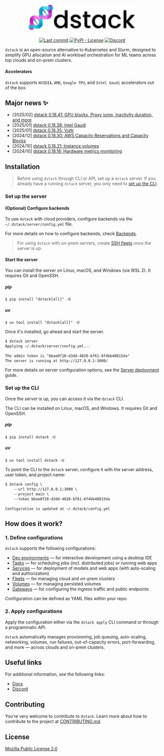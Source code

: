<div style="text-align: center;">
<h2>
  <a target="_blank" href="https://dstack.ai">
    <picture>
      <source media="(prefers-color-scheme: dark)" srcset="https://raw.githubusercontent.com/dstackai/dstack/master/docs/assets/images/dstack-logo-dark.svg"/>
      <img alt="dstack" src="https://raw.githubusercontent.com/dstackai/dstack/master/docs/assets/images/dstack-logo.svg" width="350px"/>
    </picture>
  </a>
</h2>

[![Last commit](https://img.shields.io/github/last-commit/dstackai/dstack?style=flat-square)](https://github.com/dstackai/dstack/commits/)
[![PyPI - License](https://img.shields.io/pypi/l/dstack?style=flat-square&color=blue)](https://github.com/dstackai/dstack/blob/master/LICENSE.md)
[![Discord](https://img.shields.io/discord/1106906313969123368?style=flat-square)](https://discord.gg/u8SmfwPpMd)

</div>

`dstack` is an open-source alternative to Kubernetes and Slurm, designed to simplify GPU allocation and AI workload
orchestration for ML teams across top clouds and on-prem clusters.

#### Accelerators

`dstack` supports `NVIDIA`, `AMD`, `Google TPU`, and `Intel Gaudi` accelerators out of the box.

## Major news ✨

- [2025/02] [dstack 0.18.41: GPU blocks, Proxy jump, inactivity duration, and more](https://github.com/dstackai/dstack/releases/tag/0.18.41)
- [2025/01] [dstack 0.18.38: Intel Gaudi](https://github.com/dstackai/dstack/releases/tag/0.18.38)
- [2025/01] [dstack 0.18.35: Vultr](https://github.com/dstackai/dstack/releases/tag/0.18.35)
- [2024/12] [dstack 0.18.30: AWS Capacity Reservations and Capacity Blocks](https://github.com/dstackai/dstack/releases/tag/0.18.30)
- [2024/10] [dstack 0.18.21: Instance volumes](https://github.com/dstackai/dstack/releases/tag/0.18.21)
- [2024/10] [dstack 0.18.18: Hardware metrics monitoring](https://github.com/dstackai/dstack/releases/tag/0.18.18)

## Installation

> Before using `dstack` through CLI or API, set up a `dstack` server. If you already have a running `dstack` server, you only need to [set up the CLI](#set-up-the-cli).

### Set up the server

#### (Optional) Configure backends

To use `dstack` with cloud providers, configure backends
via the `~/.dstack/server/config.yml` file.

For more details on how to configure backends, check [Backends](https://dstack.ai/docs/concepts/backends).

> For using `dstack` with on-prem servers, create [SSH fleets](https://dstack.ai/docs/concepts/fleets#ssh) 
> once the server is up.

#### Start the server

You can install the server on Linux, macOS, and Windows (via WSL 2). It requires Git and
OpenSSH.

##### pip

```shell
$ pip install "dstack[all]" -U
```

##### uv

```shell
$ uv tool install "dstack[all]" -U
```

Once it's installed, go ahead and start the server.

```shell
$ dstack server
Applying ~/.dstack/server/config.yml...

The admin token is "bbae0f28-d3dd-4820-bf61-8f4bb40815da"
The server is running at http://127.0.0.1:3000/
```

For more details on server configuration options, see the
[Server deployment](https://dstack.ai/docs/guides/server-deployment) guide.

### Set up the CLI

Once the server is up, you can access it via the `dstack` CLI. 

The CLI can be installed on Linux, macOS, and Windows. It requires Git and OpenSSH.

##### pip

```shell
$ pip install dstack -U
```

##### uv

```shell
$ uv tool install dstack -U
```

To point the CLI to the `dstack` server, configure it
with the server address, user token, and project name:

```shell
$ dstack config \
    --url http://127.0.0.1:3000 \
    --project main \
    --token bbae0f28-d3dd-4820-bf61-8f4bb40815da
    
Configuration is updated at ~/.dstack/config.yml
```

## How does it work?

### 1. Define configurations

`dstack` supports the following configurations:
   
* [Dev environments](https://dstack.ai/docs/dev-environments) &mdash; for interactive development using a desktop IDE
* [Tasks](https://dstack.ai/docs/tasks) &mdash; for scheduling jobs (incl. distributed jobs) or running web apps
* [Services](https://dstack.ai/docs/services) &mdash; for deployment of models and web apps (with auto-scaling and authorization)
* [Fleets](https://dstack.ai/docs/fleets) &mdash; for managing cloud and on-prem clusters
* [Volumes](https://dstack.ai/docs/concepts/volumes) &mdash; for managing persisted volumes
* [Gateways](https://dstack.ai/docs/concepts/gateways) &mdash; for configuring the ingress traffic and public endpoints

Configuration can be defined as YAML files within your repo.

### 2. Apply configurations

Apply the configuration either via the `dstack apply` CLI command or through a programmatic API.

`dstack` automatically manages provisioning, job queuing, auto-scaling, networking, volumes, run failures,
out-of-capacity errors, port-forwarding, and more &mdash; across clouds and on-prem clusters.

## Useful links

For additional information, see the following links:

* [Docs](https://dstack.ai/docs)
* [Discord](https://discord.gg/u8SmfwPpMd)

## Contributing

You're very welcome to contribute to `dstack`. 
Learn more about how to contribute to the project at [CONTRIBUTING.md](CONTRIBUTING.md).

## License

[Mozilla Public License 2.0](LICENSE.md)
